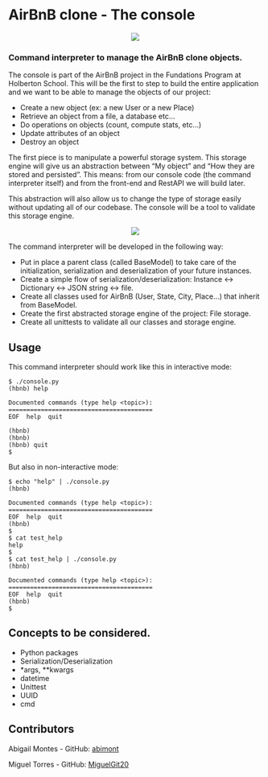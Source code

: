 # AirBnB clone - The console
<p align="center"> <img src="https://cdn.pixabay.com/photo/2013/07/13/13/41/bash-161382__340.png"/> </p>

### Command interpreter to manage the AirBnB clone objects.

The console is part of the AirBnB project in the Fundations Program at Holberton School. This will be the first to step to build the entire application and we want to be able to manage the objects of our project:

- Create a new object (ex: a new User or a new Place)
- Retrieve an object from a file, a database etc…
- Do operations on objects (count, compute stats, etc…)
- Update attributes of an object
- Destroy an object

The first piece is to manipulate a powerful storage system. This storage engine will give us an abstraction between “My object” and “How they are stored and persisted”. This means: from our console code (the command interpreter itself) and from the front-end and RestAPI we will build later.

This abstraction will also allow us to change the type of storage easily without updating all of our codebase. The console will be a tool to validate this storage engine.

<p align="center"> <img src="https://holbertonintranet.s3.amazonaws.com/uploads/medias/2018/6/815046647d23428a14ca.png?X-Amz-Algorithm=AWS4-HMAC-SHA256&X-Amz-Credential=AKIARDDGGGOU5BHMTQX4%2F20221028%2Fus-east-1%2Fs3%2Faws4_request&X-Amz-Date=20221028T214029Z&X-Amz-Expires=86400&X-Amz-SignedHeaders=host&X-Amz-Signature=bd8ee4dbcb71f74bd66d5d9d60774b97cec0a90baa27b9e3f2ca085fd7467e50"/> </p>

The command interpreter will be developed in the following way:

- Put in place a parent class (called BaseModel) to take care of the initialization, serialization and deserialization of your future instances.
- Create a simple flow of serialization/deserialization: Instance <-> Dictionary <-> JSON string <-> file.
- Create all classes used for AirBnB (User, State, City, Place…) that inherit from BaseModel.
- Create the first abstracted storage engine of the project: File storage.
- Create all unittests to validate all our classes and storage engine.

## Usage
This command interpreter should work like this in interactive mode:

```
$ ./console.py
(hbnb) help

Documented commands (type help <topic>):
========================================
EOF  help  quit

(hbnb) 
(hbnb) 
(hbnb) quit
$
```

But also in non-interactive mode:

```
$ echo "help" | ./console.py
(hbnb)

Documented commands (type help <topic>):
========================================
EOF  help  quit
(hbnb) 
$
$ cat test_help
help
$
$ cat test_help | ./console.py
(hbnb)

Documented commands (type help <topic>):
========================================
EOF  help  quit
(hbnb) 
$
```

## Concepts to be considered.

- Python packages
- Serialization/Deserialization
- *args, **kwargs
- datetime
- Unittest
- UUID
- cmd


## Contributors
Abigail Montes - GitHub: [abimont](https://github.com/abimont)

Miguel Torres - GitHub: [MiguelGit20](https://github.com/MiguelGit20)

